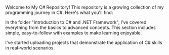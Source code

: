 Welcome to My C# Repository!
This repository is a growing collection of my programming journey in C#. Here's what you'll find:

In the folder "Introduction to C# and .NET Framework", I’ve covered everything from the basics to advanced concepts. 
This section includes simple, easy-to-follow  with  examples to make learning  enjoyable.

I've started uploading projects that demonstrate the application of C# skills in real-world scenarios. 
